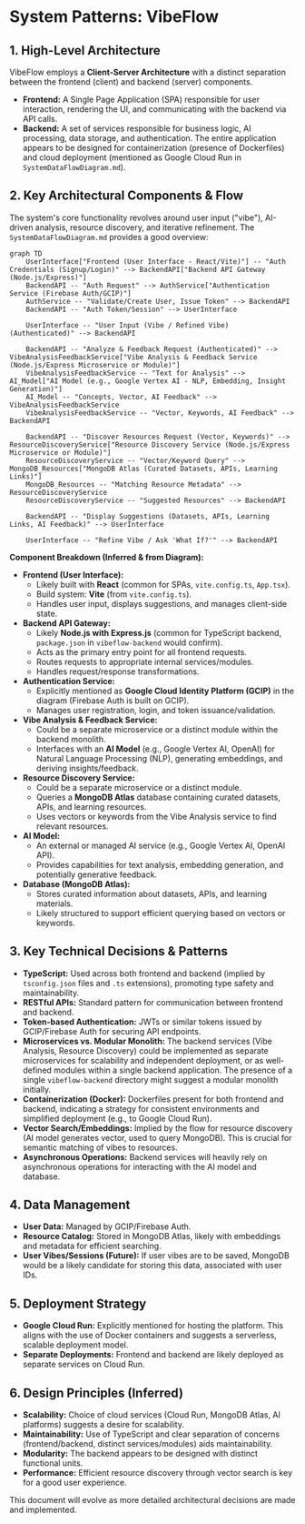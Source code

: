 # System Patterns: VibeFlow

## 1. High-Level Architecture
VibeFlow employs a **Client-Server Architecture** with a distinct separation between the frontend (client) and backend (server) components.
*   **Frontend:** A Single Page Application (SPA) responsible for user interaction, rendering the UI, and communicating with the backend via API calls.
*   **Backend:** A set of services responsible for business logic, AI processing, data storage, and authentication.
The entire application appears to be designed for containerization (presence of Dockerfiles) and cloud deployment (mentioned as Google Cloud Run in `SystemDataFlowDiagram.md`).

## 2. Key Architectural Components & Flow
The system's core functionality revolves around user input ("vibe"), AI-driven analysis, resource discovery, and iterative refinement. The `SystemDataFlowDiagram.md` provides a good overview:

```mermaid
graph TD
    UserInterface["Frontend (User Interface - React/Vite)"] -- "Auth Credentials (Signup/Login)" --> BackendAPI["Backend API Gateway (Node.js/Express)"]
    BackendAPI -- "Auth Request" --> AuthService["Authentication Service (Firebase Auth/GCIP)"]
    AuthService -- "Validate/Create User, Issue Token" --> BackendAPI
    BackendAPI -- "Auth Token/Session" --> UserInterface

    UserInterface -- "User Input (Vibe / Refined Vibe) (Authenticated)" --> BackendAPI

    BackendAPI -- "Analyze & Feedback Request (Authenticated)" --> VibeAnalysisFeedbackService["Vibe Analysis & Feedback Service (Node.js/Express Microservice or Module)"]
    VibeAnalysisFeedbackService -- "Text for Analysis" --> AI_Model["AI Model (e.g., Google Vertex AI - NLP, Embedding, Insight Generation)"]
    AI_Model -- "Concepts, Vector, AI Feedback" --> VibeAnalysisFeedbackService
    VibeAnalysisFeedbackService -- "Vector, Keywords, AI Feedback" --> BackendAPI

    BackendAPI -- "Discover Resources Request (Vector, Keywords)" --> ResourceDiscoveryService["Resource Discovery Service (Node.js/Express Microservice or Module)"]
    ResourceDiscoveryService -- "Vector/Keyword Query" --> MongoDB_Resources["MongoDB Atlas (Curated Datasets, APIs, Learning Links)"]
    MongoDB_Resources -- "Matching Resource Metadata" --> ResourceDiscoveryService
    ResourceDiscoveryService -- "Suggested Resources" --> BackendAPI
    
    BackendAPI -- "Display Suggestions (Datasets, APIs, Learning Links, AI Feedback)" --> UserInterface
    
    UserInterface -- "Refine Vibe / Ask 'What If?'" --> BackendAPI 
```

**Component Breakdown (Inferred & from Diagram):**
*   **Frontend (User Interface):**
    *   Likely built with **React** (common for SPAs, `vite.config.ts`, `App.tsx`).
    *   Build system: **Vite** (from `vite.config.ts`).
    *   Handles user input, displays suggestions, and manages client-side state.
*   **Backend API Gateway:**
    *   Likely **Node.js with Express.js** (common for TypeScript backend, `package.json` in `vibeflow-backend` would confirm).
    *   Acts as the primary entry point for all frontend requests.
    *   Routes requests to appropriate internal services/modules.
    *   Handles request/response transformations.
*   **Authentication Service:**
    *   Explicitly mentioned as **Google Cloud Identity Platform (GCIP)** in the diagram (Firebase Auth is built on GCIP).
    *   Manages user registration, login, and token issuance/validation.
*   **Vibe Analysis & Feedback Service:**
    *   Could be a separate microservice or a distinct module within the backend monolith.
    *   Interfaces with an **AI Model** (e.g., Google Vertex AI, OpenAI) for Natural Language Processing (NLP), generating embeddings, and deriving insights/feedback.
*   **Resource Discovery Service:**
    *   Could be a separate microservice or a distinct module.
    *   Queries a **MongoDB Atlas** database containing curated datasets, APIs, and learning resources.
    *   Uses vectors or keywords from the Vibe Analysis service to find relevant resources.
*   **AI Model:**
    *   An external or managed AI service (e.g., Google Vertex AI, OpenAI API).
    *   Provides capabilities for text analysis, embedding generation, and potentially generative feedback.
*   **Database (MongoDB Atlas):**
    *   Stores curated information about datasets, APIs, and learning materials.
    *   Likely structured to support efficient querying based on vectors or keywords.

## 3. Key Technical Decisions & Patterns
*   **TypeScript:** Used across both frontend and backend (implied by `tsconfig.json` files and `.ts` extensions), promoting type safety and maintainability.
*   **RESTful APIs:** Standard pattern for communication between frontend and backend.
*   **Token-based Authentication:** JWTs or similar tokens issued by GCIP/Firebase Auth for securing API endpoints.
*   **Microservices vs. Modular Monolith:** The backend services (Vibe Analysis, Resource Discovery) could be implemented as separate microservices for scalability and independent deployment, or as well-defined modules within a single backend application. The presence of a single `vibeflow-backend` directory might suggest a modular monolith initially.
*   **Containerization (Docker):** Dockerfiles present for both frontend and backend, indicating a strategy for consistent environments and simplified deployment (e.g., to Google Cloud Run).
*   **Vector Search/Embeddings:** Implied by the flow for resource discovery (AI model generates vector, used to query MongoDB). This is crucial for semantic matching of vibes to resources.
*   **Asynchronous Operations:** Backend services will heavily rely on asynchronous operations for interacting with the AI model and database.

## 4. Data Management
*   **User Data:** Managed by GCIP/Firebase Auth.
*   **Resource Catalog:** Stored in MongoDB Atlas, likely with embeddings and metadata for efficient searching.
*   **User Vibes/Sessions (Future):** If user vibes are to be saved, MongoDB would be a likely candidate for storing this data, associated with user IDs.

## 5. Deployment Strategy
*   **Google Cloud Run:** Explicitly mentioned for hosting the platform. This aligns with the use of Docker containers and suggests a serverless, scalable deployment model.
*   **Separate Deployments:** Frontend and backend are likely deployed as separate services on Cloud Run.

## 6. Design Principles (Inferred)
*   **Scalability:** Choice of cloud services (Cloud Run, MongoDB Atlas, AI platforms) suggests a desire for scalability.
*   **Maintainability:** Use of TypeScript and clear separation of concerns (frontend/backend, distinct services/modules) aids maintainability.
*   **Modularity:** The backend appears to be designed with distinct functional units.
*   **Performance:** Efficient resource discovery through vector search is key for a good user experience.

This document will evolve as more detailed architectural decisions are made and implemented.
